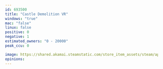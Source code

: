 ```yaml
---
id: 693500
title: "Castle Demolition VR"
windows: "true"
mac: "false"
linux: false
positive: 0
negative: 1
estimated_owners: "0 - 20000"
peak_ccu: 0

image: https://shared.akamai.steamstatic.com/store_item_assets/steam/apps/693500/header.jpg?t=1504280066
opinions:
---
```

